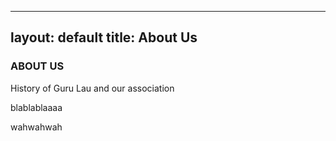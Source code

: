 ---------------
layout: default
title: About Us
----------------

### ABOUT US

History of Guru Lau and our association

blablablaaaa

wahwahwah